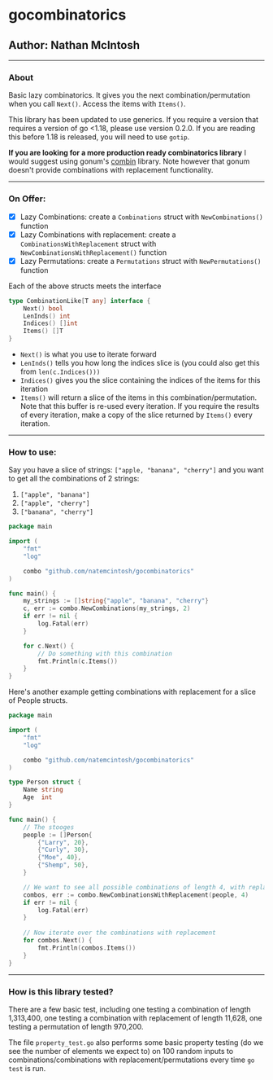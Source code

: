 # gocombinatorics
## Author: Nathan McIntosh

---
### About
Basic lazy combinatorics. It gives you the next combination/permutation when you call 
`Next()`. Access the items with `Items()`.

This library has been updated to use generics. If you require a version that requires 
a version of go <1.18, please use version 0.2.0. If you are reading this before 1.18 is
released, you will need to use `gotip`.

**If you are looking for a more production ready combinatorics library** I would suggest
using gonum's [combin](https://pkg.go.dev/gonum.org/v1/gonum@v0.9.3/stat/combin) library. Note however that gonum doesn't provide combinations with replacement functionality.

---
### On Offer:
- [X] Lazy Combinations: create a `Combinations` struct with `NewCombinations()` function
- [X] Lazy Combinations with replacement: create a `CombinationsWithReplacement` struct with `NewCombinationsWithReplacement()` function
- [X] Lazy Permutations: create a `Permutations` struct with `NewPermutations()` function

Each of the above structs meets the interface
```go
type CombinationLike[T any] interface {
	Next() bool
	LenInds() int
	Indices() []int
	Items() []T
}
```
- `Next()` is what you use to iterate forward
- `LenInds()` tells you how long the indices slice is (you could also get this from `len(c.Indices()))`
- `Indices()` gives you the slice containing the indices of the items for this iteration
- `Items()` will return a slice of the items in this combination/permutation. Note that 
this buffer is re-used every iteration. If you require the results of every iteration, 
make a copy of the slice returned by `Items()` every iteration.

---
### How to use:
Say you have a slice of strings: `["apple, "banana", "cherry"]` and you want to get all the combinations of 2 strings:
1. `["apple", "banana"]`
1. `["apple", "cherry"]`
1. `["banana", "cherry"]`
```go
package main

import (
	"fmt"
	"log"

	combo "github.com/natemcintosh/gocombinatorics"
)

func main() {
	my_strings := []string{"apple", "banana", "cherry"}
	c, err := combo.NewCombinations(my_strings, 2)
	if err != nil {
		log.Fatal(err)
	}

	for c.Next() {
		// Do something with this combination
		fmt.Println(c.Items())
	}
}
```

Here's another example getting combinations with replacement for a slice of People structs.
```go
package main

import (
	"fmt"
	"log"

	combo "github.com/natemcintosh/gocombinatorics"
)

type Person struct {
	Name string
	Age  int
}

func main() {
	// The stooges
	people := []Person{
		{"Larry", 20},
		{"Curly", 30},
		{"Moe", 40},
		{"Shemp", 50},
	}

	// We want to see all possible combinations of length 4, with replacement
	combos, err := combo.NewCombinationsWithReplacement(people, 4)
	if err != nil {
		log.Fatal(err)
	}
	
	// Now iterate over the combinations with replacement
	for combos.Next() {
		fmt.Println(combos.Items())
	}
}
```

---
### How is this library tested?
There are a few basic test, including one testing a combination of length 1,313,400, one
testing a combination with replacement of length 11,628, one testing a permutation of
length 970,200.

The file `property_test.go` also performs some basic property testing (do we see the
number of elements we expect to) on 100 random inputs to combinations/combinations with
replacement/permutations every time `go test` is run.

